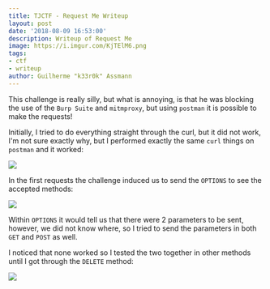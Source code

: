 ```yaml
---
title: TJCTF - Request Me Writeup
layout: post
date: '2018-08-09 16:53:00'
description: Writeup of Request Me
image: https://i.imgur.com/KjTElM6.png
tags:
- ctf
- writeup
author: Guilherme "k33r0k" Assmann
---
```

This challenge is really silly, but what is annoying, is that he was blocking the use of the `Burp Suite` and `mitmproxy`, but using `postman` it is possible to make the requests!

Initially, I tried to do everything straight through the curl, but it did not work, I'm not sure exactly why, but I performed exactly the same `curl` things on `postman` and it worked:

![](https://i.imgur.com/5NYBuc0.png)

In the first requests the challenge induced us to send the `OPTIONS` to see the accepted methods:

![](https://i.imgur.com/KjTElM6.png)

Within `OPTIONS` it would tell us that there were 2 parameters to be sent, however, we did not know where, so I tried to send the parameters in both `GET` and `POST` as well.

I noticed that none worked so I tested the two together in other methods until I got through the `DELETE` method:

![](https://i.imgur.com/QmixNfh.png)
